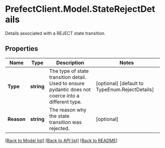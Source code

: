 # PrefectClient.Model.StateRejectDetails
Details associated with a REJECT state transition.

## Properties

Name | Type | Description | Notes
------------ | ------------- | ------------- | -------------
**Type** | **string** | The type of state transition detail. Used to ensure pydantic does not coerce into a different type. | [optional] [default to TypeEnum.RejectDetails]
**Reason** | **string** | The reason why the state transition was rejected. | [optional] 

[[Back to Model list]](../README.md#documentation-for-models) [[Back to API list]](../README.md#documentation-for-api-endpoints) [[Back to README]](../README.md)


